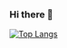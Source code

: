 ### Hi there 👋

[![Top Langs](https://github-readme-stats.vercel.app/api/top-langs/?theme=radical&username=ericnordelo&layout=compact&langs_count=10&hide=cofeescript,html,css,php,tex&exclude_repo=mean,lazyload,infotiendas-listar,NetworkDiscoverer,OptativesApp,swagup-salesforce-vscode,infotiendas,greeting_cards)](https://github.com/anuraghazra/github-readme-stats)
<!--
**ericnordelo/ericnordelo** is a ✨ _special_ ✨ repository because its `README.md` (this file) appears on your GitHub profile.

Here are some ideas to get you started:

- 🔭 I’m currently working on ...
- 🌱 I’m currently learning ...
- 👯 I’m looking to collaborate on ...
- 🤔 I’m looking for help with ...
- 💬 Ask me about ...
- 📫 How to reach me: ...
- 😄 Pronouns: ...
- ⚡ Fun fact: ...
-->

